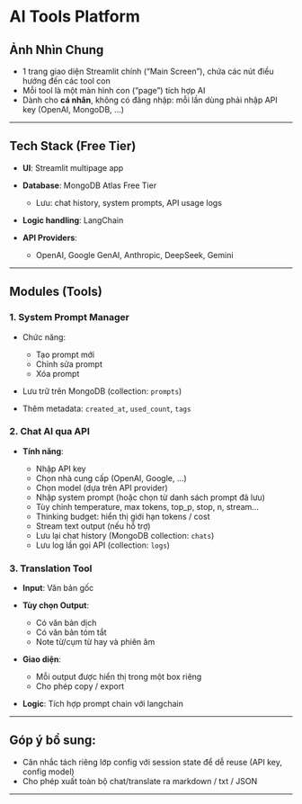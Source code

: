 # AI Tools Platform

## Ảnh Nhìn Chung

* 1 trang giao diện Streamlit chính (“Main Screen”), chứa các nút điều hướng đến các tool con
* Mỗi tool là một màn hình con (“page”) tích hợp AI
* Dành cho **cá nhân**, không có đăng nhập: mỗi lần dùng phải nhập API key (OpenAI, MongoDB, ...)

---

## Tech Stack (Free Tier)

* **UI**: Streamlit multipage app
* **Database**: MongoDB Atlas Free Tier

  * Lưu: chat history, system prompts, API usage logs
* **Logic handling**: LangChain
* **API Providers**:

  * OpenAI, Google GenAI, Anthropic, DeepSeek, Gemini

---

## Modules (Tools)

### 1. **System Prompt Manager**

* Chức năng:

  * Tạo prompt mới
  * Chỉnh sửa prompt
  * Xóa prompt
* Lưu trữ trên MongoDB (collection: `prompts`)
* Thêm metadata: `created_at`, `used_count`, `tags`

### 2. **Chat AI qua API**

* **Tính năng**:

  * Nhập API key
  * Chọn nhà cung cấp (OpenAI, Google, ...)
  * Chọn model (dựa trên API provider)
  * Nhập system prompt (hoặc chọn từ danh sách prompt đã lưu)
  * Tùy chỉnh temperature, max tokens, top\_p, stop, n, stream...
  * Thinking budget: hiển thị giới hạn tokens / cost
  * Stream text output (nếu hỗ trợ)
  * Lưu lại chat history (MongoDB collection: `chats`)
  * Lưu log lần gọi API (collection: `logs`)

### 3. **Translation Tool**

* **Input**: Văn bản gốc
* **Tùy chọn Output**:

  * Có văn bản dịch
  * Có văn bản tóm tắt
  * Note từ/cụm từ hay và phiên âm
* **Giao diện**:

  * Mỗi output được hiển thị trong một box riêng
  * Cho phép copy / export
* **Logic**: Tích hợp prompt chain với langchain

---

## Góp ý bổ sung:

* Cân nhắc tách riêng lớp config với session state để dễ reuse (API key, config model)
* Cho phép xuất toàn bộ chat/translate ra markdown / txt / JSON

---
